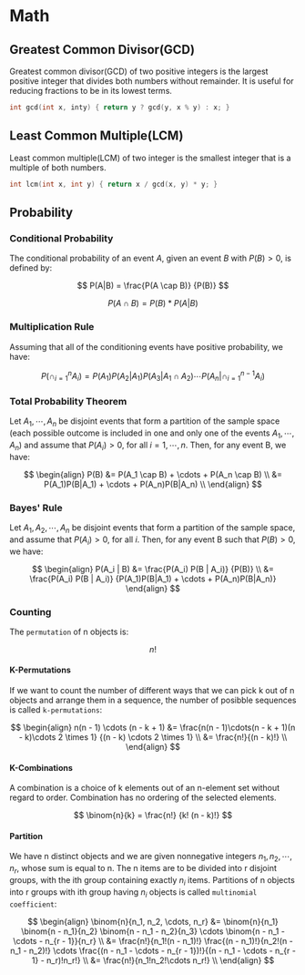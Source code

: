 # Math

## Greatest Common Divisor(GCD)

Greatest common divisor(GCD) of two positive integers is the largest positive integer that divides both numbers without remainder. It is useful for reducing fractions to be in its lowest terms.

```C++
int gcd(int x, inty) { return y ? gcd(y, x % y) : x; }
```

## Least Common Multiple(LCM)

Least common multiple(LCM) of two integer is the smallest integer that is a multiple of both numbers.

```C++
int lcm(int x, int y) { return x / gcd(x, y) * y; }
```

## Probability

### Conditional Probability

The conditional probability of an event $A$, given an event $B$ with $P(B) > 0$, is defined by:

$$
P(A|B) = \frac{P(A \cap B)} {P(B)}
$$

$$
P(A \cap B) = P(B) * P(A|B)
$$

### Multiplication Rule

Assuming that all of the conditioning events have positive probability, we have:

$$
P(\cap^{n}_{i = 1} A_{i}) = P(A_1) P(A_2 | A_1) P(A_3 | A_1 \cap A_2) \cdots P(A_n | \cap^{n - 1}_{i = 1} A_{i})
$$

### Total Probability Theorem

Let $A_1, \cdots, A_n$ be disjoint events that form a partition of the sample space (each possible outcome is included in one and only one of the events $A_1, \cdots, A_n$) and assume that $P(A_i) > 0$, for all $i = 1, \cdots, n$. Then, for any event B, we have:

$$
\begin{align}
P(B) &= P(A_1 \cap B) + \cdots + P(A_n \cap B) \\
     &= P(A_1)P(B|A_1) + \cdots + P(A_n)P(B|A_n) \\
\end{align}
$$

### Bayes' Rule

Let $A_1, A_2, \cdots, A_n$ be disjoint events that form a partition of the sample space, and assume that $P(A_i) > 0$, for all $i$. Then, for any event B such that $P(B) > 0$, we have:

$$
\begin{align}
P(A_i | B) &= \frac{P(A_i) P(B | A_i)} {P(B)} \\
           &= \frac{P(A_i) P(B | A_i)} {P(A_1)P(B|A_1) + \cdots + P(A_n)P(B|A_n)}
\end{align}
$$

### Counting

The `permutation` of n objects is:

$$
n!
$$

#### K-Permutations

If we want to count the number of different ways that we can pick k out of n objects and arrange them in a sequence, the number of posibble sequences is called `k-permutations`:

$$
\begin{align}
n(n - 1) \cdots (n - k + 1) &= \frac{n(n - 1)\cdots(n - k + 1)(n - k)\cdots 2 \times 1} {(n - k) \cdots 2 \times 1} \\
                            &= \frac{n!}{(n - k)!} \\
\end{align}
$$

#### K-Combinations

A combination is a choice of k elements out of an n-element set without regard to order. Combination has no ordering of the selected elements.

$$
\binom{n}{k} = \frac{n!} {k! (n - k)!}
$$

#### Partition

We have n distinct objects and we are given nonnegative integers $n_1, n_2, \cdots, n_r$, whose sum is equal to n. The n items are to be divided into r disjoint groups, with the ith group containing exactly $n_i$ items. Partitions of n objects into r groups with ith group having $n_i$ objects is called `multinomial coefficient`:

$$
\begin{align}
\binom{n}{n_1, n_2, \cdots, n_r} &= \binom{n}{n_1} \binom{n - n_1}{n_2} \binom{n - n_1 - n_2}{n_3} \cdots \binom{n - n_1 - \cdots - n_{r - 1}}{n_r} \\
&= \frac{n!}{n_1!(n - n_1)!} \frac{(n - n_1)!}{n_2!(n - n_1 - n_2)!} \cdots \frac{(n - n_1 - \cdots - n_{r - 1})!}{(n - n_1 - \cdots - n_{r - 1} - n_r)!n_r!} \\
&= \frac{n!}{n_1!n_2!\cdots n_r!} \\
\end{align}
$$
